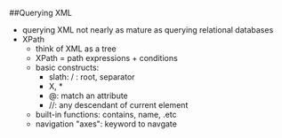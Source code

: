 ##Querying XML

* querying XML not nearly as mature as querying relational databases
* XPath
	* think of XML as a tree
	* XPath = path expressions + conditions
	* basic constructs:
		* slath: / : root, separator
		* X, * 
		* @: match an attribute
		* //: any descendant of current element
	* built-in functions: contains, name, .etc
	* navigation "axes": keyword to navgate
		